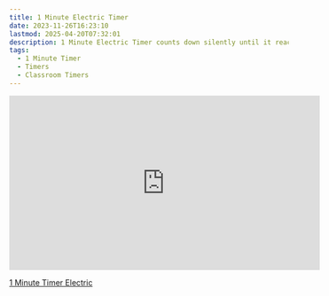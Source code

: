 ```yaml
---
title: 1 Minute Electric Timer
date: 2023-11-26T16:23:10
lastmod: 2025-04-20T07:32:01
description: 1 Minute Electric Timer counts down silently until it reaches 0:00 and then makes a sound to show time is up
tags:
  - 1 Minute Timer
  - Timers
  - Classroom Timers
---
```


<div class="iframe-16-9-container">
<iframe class="youTubeIframe" width="560" height="315" src="https://www.youtube.com/embed/6QMntku-O6A" title="YouTube video player" frameborder="0" allow="accelerometer; autoplay; clipboard-write; encrypted-media; gyroscope; picture-in-picture; web-share" allowfullscreen></iframe>
</div>

[1 Minute Timer Electric](https://youtu.be/6QMntku-O6A)
